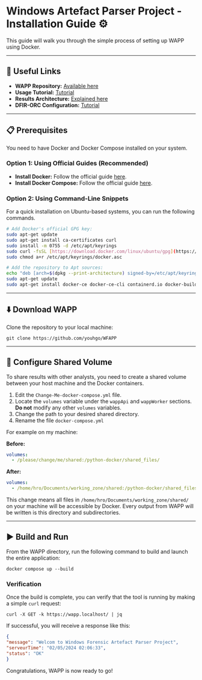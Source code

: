 # Windows Artefact Parser Project - Installation Guide ⚙️

This guide will walk you through the simple process of setting up WAPP using Docker.

---

## 🔗 Useful Links

* **WAPP Repository:** [Available here](https://github.com/youhgo/WFAPP)
* **Usage Tutorial:** [Tutorial](https://github.com/youhgo/WFAPP/blob/master/ressources/documentation/how_to_use.md)
* **Results Architecture:** [Explained here](https://github.com/youhgo/WFAPP/blob/master/ressources/documentation/Explaining_the_results.md)
* **DFIR-ORC Configuration:** [Tutorial](https://github.com/youhgo/WFAPP/blob/master/ressources/documentation/configure_orc.md)
---


## 📋 Prerequisites

You need to have Docker and Docker Compose installed on your system.

### Option 1: Using Official Guides (Recommended)

* **Install Docker:** Follow the official guide [here](https://docs.docker.com/engine/install/).
* **Install Docker Compose:** Follow the official guide [here](https://docs.docker.com/compose/install/linux/#install-using-the-repository).

### Option 2: Using Command-Line Snippets

For a quick installation on Ubuntu-based systems, you can run the following commands.

```bash
# Add Docker's official GPG key:
sudo apt-get update
sudo apt-get install ca-certificates curl
sudo install -m 0755 -d /etc/apt/keyrings
sudo curl -fsSL [https://download.docker.com/linux/ubuntu/gpg](https://download.docker.com/linux/ubuntu/gpg) -o /etc/apt/keyrings/docker.asc
sudo chmod a+r /etc/apt/keyrings/docker.asc

# Add the repository to Apt sources:
echo "deb [arch=$(dpkg --print-architecture) signed-by=/etc/apt/keyrings/docker.asc] [https://download.docker.com/linux/ubuntu](https://download.docker.com/linux/ubuntu)  $(. /etc/os-release && echo "$VERSION_CODENAME") stable" | sudo tee /etc/apt/sources.list.d/docker.list > /dev/null
sudo apt-get update
sudo apt-get install docker-ce docker-ce-cli containerd.io docker-buildx-plugin docker-compose-plugin

```

---

## ⬇️ Download WAPP

Clone the repository to your local machine:

`git clone https://github.com/youhgo/WFAPP`

---

## 🔧 Configure Shared Volume

To share results with other analysts, you need to create a shared volume between your host machine and the Docker containers.

1.  Edit the `Change-Me-docker-compose.yml` file.
2.  Locate the `volumes` variable under the `wappApi` and `wappWorker` sections. **Do not** modify any other `volumes` variables.
3.  Change the path to your desired shared directory.
4.  Rename the file `docker-compose.yml`

For example on my machine:

**Before:**
```yml
volumes:
  - /please/change/me/shared:/python-docker/shared_files/
```

**After:**
```yml
volumes:
  - /home/hro/Documents/working_zone/shared:/python-docker/shared_files/
```

This change means all files in `/home/hro/Documents/working_zone/shared/` on your machine will be accessible by Docker.
Every output from WAPP will be written is this directory and subdirectories.

---

## ▶️ Build and Run

From the WAPP directory, run the following command to build and launch the entire application:

`docker compose up --build`

### Verification

Once the build is complete, you can verify that the tool is running by making a simple `curl` request:

`curl -X GET -k https://wapp.localhost/ | jq`

If successful, you will receive a response like this:
```json
{
"message": "Welcom to Windows Forensic Artefact Parser Project",
"serveurTime": "02/05/2024 02:06:33",
"status": "OK"
}
```

Congratulations, WAPP is now ready to go!